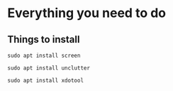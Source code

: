 # Everything you need to do

## Things to install

```
sudo apt install screen
```
```
sudo apt install unclutter
```
```
sudo apt install xdotool
```
